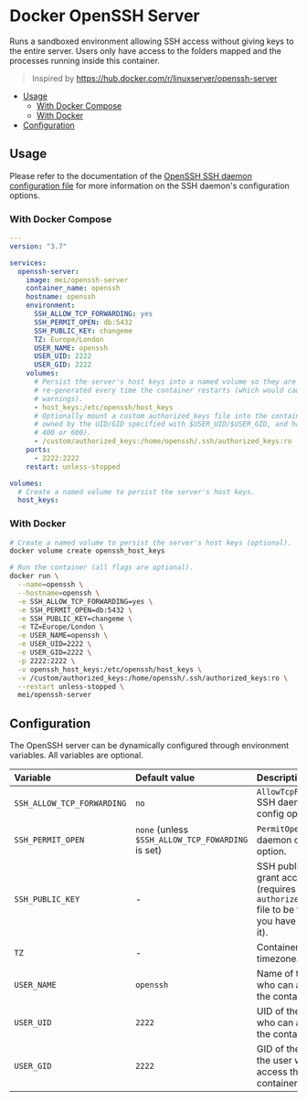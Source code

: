 # Docker OpenSSH Server

Runs a sandboxed environment allowing SSH access without giving keys to the
entire server. Users only have access to the folders mapped and the processes
running inside this container.

> Inspired by https://hub.docker.com/r/linuxserver/openssh-server

<!-- START doctoc generated TOC please keep comment here to allow auto update -->
<!-- DON'T EDIT THIS SECTION, INSTEAD RE-RUN doctoc TO UPDATE -->


- [Usage](#usage)
  - [With Docker Compose](#with-docker-compose)
  - [With Docker](#with-docker)
- [Configuration](#configuration)

<!-- END doctoc generated TOC please keep comment here to allow auto update -->



## Usage

Please refer to the documentation of the [OpenSSH SSH daemon configuration
file](https://www.freebsd.org/cgi/man.cgi?sshd_config%285%29) for more
information on the SSH daemon's configuration options.

### With Docker Compose

```yml
---
version: "3.7"

services:
  openssh-server:
    image: mei/openssh-server
    container_name: openssh
    hostname: openssh
    environment:
      SSH_ALLOW_TCP_FORWARDING: yes
      SSH_PERMIT_OPEN: db:5432
      SSH_PUBLIC_KEY: changeme
      TZ: Europe/London
      USER_NAME: openssh
      USER_UID: 2222
      USER_GID: 2222
    volumes:
      # Persist the server's host keys into a named volume so they are not
      # re-generated every time the container restarts (which would cause connection
      # warnings).
      - host_keys:/etc/openssh/host_keys
      # Optionally mount a custom authorized_keys file into the container (it must be
      # owned by the UID/GID specified with $USER_UID/$USER_GID, and have permissions
      # 400 or 600).
      - /custom/authorized_keys:/home/openssh/.ssh/authorized_keys:ro
    ports:
      - 2222:2222
    restart: unless-stopped

volumes:
  # Create a named volume to persist the server's host keys.
  host_keys:
```

### With Docker

```bash
# Create a named volume to persist the server's host keys (optional).
docker volume create openssh_host_keys

# Run the container (all flags are optional).
docker run \
  --name=openssh \
  --hostname=openssh \
  -e SSH_ALLOW_TCP_FORWARDING=yes \
  -e SSH_PERMIT_OPEN=db:5432 \
  -e SSH_PUBLIC_KEY=changeme \
  -e TZ=Europe/London \
  -e USER_NAME=openssh \
  -e USER_UID=2222 \
  -e USER_GID=2222 \
  -p 2222:2222 \
  -v openssh_host_keys:/etc/openssh/host_keys \
  -v /custom/authorized_keys:/home/openssh/.ssh/authorized_keys:ro \
  --restart unless-stopped \
  mei/openssh-server
```



## Configuration

The OpenSSH server can be dynamically configured through environment variables.
All variables are optional.

Variable                   | Default value                                     | Description
:------------------------- | :------------------------------------------------ | :-------------------------------------------------------------------------------------------------------------
`SSH_ALLOW_TCP_FORWARDING` | `no`                                              | `AllowTcpForwarding` SSH daemon config option.
`SSH_PERMIT_OPEN`          | `none` (unless `$SSH_ALLOW_TCP_FOWARDING` is set) | `PermitOpen` SSH daemon config option.
`SSH_PUBLIC_KEY`           | -                                                 | SSH public key to grant access to (requires the `authorized_keys` file to be writable if you have mounted it).
`TZ`                       | -                                                 | Container timezone.
`USER_NAME`                | `openssh`                                         | Name of the user who can access the container.
`USER_UID`                 | `2222`                                            | UID of the user who can access the container.
`USER_GID`                 | `2222`                                            | GID of the group of the user who can access the container.
